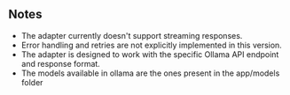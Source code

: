 ## Notes

- The adapter currently doesn't support streaming responses.
- Error handling and retries are not explicitly implemented in this version.
- The adapter is designed to work with the specific Ollama API endpoint and response format.
- The models available in ollama are the ones present in the app/models folder

